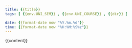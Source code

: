 ```yaml
---
title: {{title}}
tags: [ {{env.UNI_SEM}} , {{env.UNI_COURSE}} , {{dir}} ]

date: {{format-date now "%Y.%m.%d"}}
time: {{format-date now "%H:%M:%S%z"}}
---
```


{{content}}
